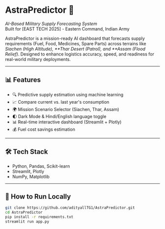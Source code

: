 # AstraPredictor 🚀
*AI-Based Military Supply Forecasting System*  
Built for [EAST TECH 2025] - Eastern Command, Indian Army

AstraPredictor is a mission-ready AI dashboard that forecasts supply requirements (Fuel, Food, Medicines, Spare Parts) across terrains like *Siachen (High Altitude), **Thar Desert (Patrol), and **Assam (Flood Relief)*. Designed to enhance logistics accuracy, speed, and readiness for real-world military deployments.

---

## 📊 Features

- 🔍 Predictive supply estimation using machine learning
- 📈 Compare current vs. last year's consumption
- 🌍 Mission Scenario Selector (Siachen, Thar, Assam)
- 🌓 Dark Mode & Hindi/English language toggle
- 📊 Real-time interactive dashboard (Streamlit + Plotly)
- 💰 Fuel cost savings estimation

---

## 🛠 Tech Stack

- Python, Pandas, Scikit-learn
- Streamlit, Plotly
- NumPy, Matplotlib

---

## 🧠 How to Run Locally

```bash
git clone https://github.com/adityallTG1/AstraPredictor.git
cd AstraPredictor
pip install -r requirements.txt
streamlit run app.py 
